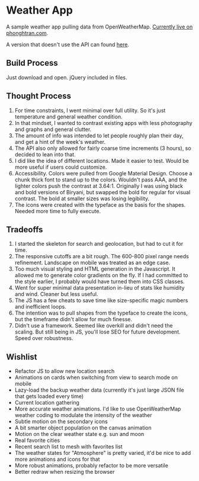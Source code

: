 # Weather App

A sample weather app pulling data from OpenWeatherMap. [Currently live on phonghtran.com](http://phonghtran.com/labs/weatherApp).

A version that doesn't use the API can found [here](http://phonghtran.com/labs/weatherApp/noAPI.html).


## Build Process

Just download and open. jQuery included in files. 

## Thought Process

1. For time constraints, I went minimal over full utility. So it's just temperature and general weather condition.
2. In that mindset, I wanted to contrast existing apps with less photography and graphs and general clutter.
3. The amount of info was intended to let people roughly plan their day, and get a hint of the week's weather. 
4. The API also only allowed for fairly coarse time increments (3 hours), so decided to lean into that.
5. I did like the idea of different locations. Made it easier to test. Would be more useful if users could customize. 
6. Accessibility. Colors were pulled from Google Material Design. Choose a chunk thick font to stand up to the colors. Wouldn't pass AAA, and the lighter colors push the contrast at 3.64:1. Originally I was using black and bold versions of Biryani, but swapped the bold for regular for visual contrast. The bold at smaller sizes was losing legibility.
7. The icons were created with the typeface as the basis for the shapes. Needed more time to fully execute.


## Tradeoffs

1. I started the skeleton for search and geolocation, but had to cut it for time.
2. The responsive cutoffs are a bit rough. The 600-800 pixel range needs refinement. Landscape on mobile was treated as an edge case. 
3. Too much visual styling and HTML generation in the Javascript. It allowed me to generate color gradients on the fly. If I had committed to the style earlier, I probably would have turned them into CSS classes.
4. Went for super minimal data presentation in-lieu of stats like humidity and wind. Cleaner but less useful. 
5. The JS has a few cheats to save time like size-specific magic numbers and inefficient loops.
6. The intention was to pull shapes from the typeface to create the icons, but the timeframe didn't allow for much finesse.
7. Didn't use a framework. Seemed like overkill and didn't need the scaling. But still being in JS, you'll lose SEO for future development. Speed over robustness. 

## Wishlist

* Refactor JS to allow new location search
* Animations on cards when switching from view to search mode on mobile
* Lazy-load the backup weather data (currently it's just large JSON file that gets loaded every time)
* Current location gathering
* More accurate weather animations. I'd like to use OpenWeatherMap weather coding to modulate the intensity of the weather
* Subtle motion on the secondary icons
* A bit smarter object population on the canvas animation
* Motion on the clear weather state e.g. sun and moon
* Real favorite cities
* Recent search list to mesh with favorites list
* The weather states for "Atmosphere" is pretty varied, it'd be nice to add more animations and icons for that
* More robust animations, probably refactor to be more versatile
* Better redraw when resizing the browser
